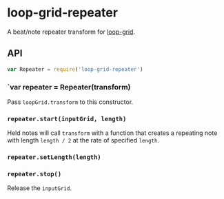 loop-grid-repeater
===

A beat/note repeater transform for [loop-grid](https://github.com/mmckegg/loop-grid).

## API

```js
var Repeater = require('loop-grid-repeater')
```

### `var repeater = Repeater(transform)

Pass `loopGrid.transform` to this constructor.

### `repeater.start(inputGrid, length)`

Held notes will call `transform` with a function that creates a repeating note with length `length / 2` at the rate of specified `length`.

### `repeater.setLength(length)`

### `repeater.stop()`

Release the `inputGrid`.
